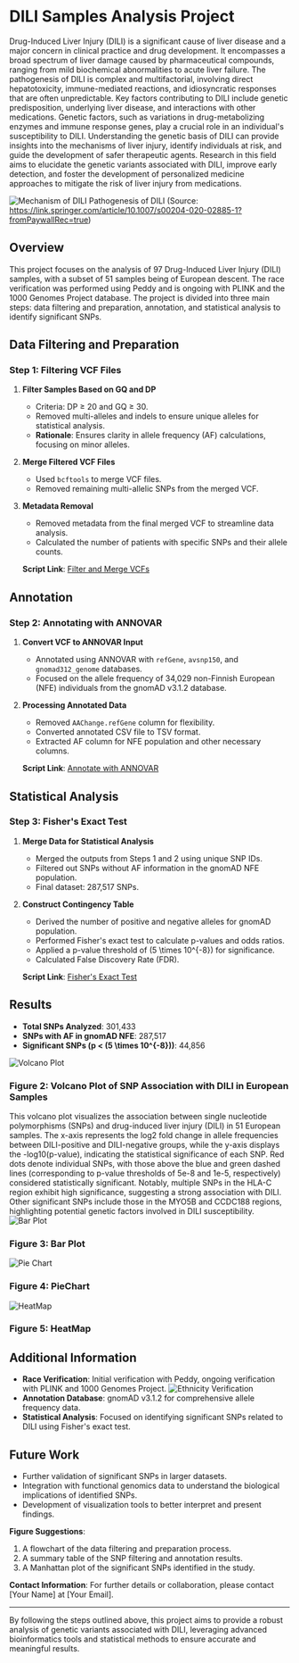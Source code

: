 # DILI Samples Analysis Project
Drug-Induced Liver Injury (DILI) is a significant cause of liver disease and a major concern in clinical practice and drug development. It encompasses a broad spectrum of liver damage caused by pharmaceutical compounds, ranging from mild biochemical abnormalities to acute liver failure. The pathogenesis of DILI is complex and multifactorial, involving direct hepatotoxicity, immune-mediated reactions, and idiosyncratic responses that are often unpredictable. Key factors contributing to DILI include genetic predisposition, underlying liver disease, and interactions with other medications. Genetic factors, such as variations in drug-metabolizing enzymes and immune response genes, play a crucial role in an individual's susceptibility to DILI. Understanding the genetic basis of DILI can provide insights into the mechanisms of liver injury, identify individuals at risk, and guide the development of safer therapeutic agents. Research in this field aims to elucidate the genetic variants associated with DILI, improve early detection, and foster the development of personalized medicine approaches to mitigate the risk of liver injury from medications.

![Mechanism of DILI](Figures/DILI_Pathogenesis.png) 
Pathogenesis of DILI (Source: https://link.springer.com/article/10.1007/s00204-020-02885-1?fromPaywallRec=true)
## Overview

This project focuses on the analysis of 97 Drug-Induced Liver Injury (DILI) samples, with a subset of 51 samples being of European descent. The race verification was performed using Peddy and is ongoing with PLINK and the 1000 Genomes Project database. The project is divided into three main steps: data filtering and preparation, annotation, and statistical analysis to identify significant SNPs.

## Data Filtering and Preparation

### Step 1: Filtering VCF Files

1. **Filter Samples Based on GQ and DP**
   - Criteria: DP ≥ 20 and GQ ≥ 30.
   - Removed multi-alleles and indels to ensure unique alleles for statistical analysis.
   - **Rationale**: Ensures clarity in allele frequency (AF) calculations, focusing on minor alleles.
   
2. **Merge Filtered VCF Files**
   - Used `bcftools` to merge VCF files.
   - Removed remaining multi-allelic SNPs from the merged VCF.
   
3. **Metadata Removal**
   - Removed metadata from the final merged VCF to streamline data analysis.
   - Calculated the number of patients with specific SNPs and their allele counts.
   
   **Script Link**: [Filter and Merge VCFs](script/step_1)

## Annotation

### Step 2: Annotating with ANNOVAR

1. **Convert VCF to ANNOVAR Input**
   - Annotated using ANNOVAR with `refGene`, `avsnp150`, and `gnomad312_genome` databases.
   - Focused on the allele frequency of 34,029 non-Finnish European (NFE) individuals from the gnomAD v3.1.2 database.

2. **Processing Annotated Data**
   - Removed `AAChange.refGene` column for flexibility.
   - Converted annotated CSV file to TSV format.
   - Extracted AF column for NFE population and other necessary columns.
   
   **Script Link**: [Annotate with ANNOVAR](script/step_2)

## Statistical Analysis

### Step 3: Fisher's Exact Test

1. **Merge Data for Statistical Analysis**
   - Merged the outputs from Steps 1 and 2 using unique SNP IDs.
   - Filtered out SNPs without AF information in the gnomAD NFE population.
   - Final dataset: 287,517 SNPs.

2. **Construct Contingency Table**
   - Derived the number of positive and negative alleles for gnomAD population.
   - Performed Fisher's exact test to calculate p-values and odds ratios.
   - Applied a p-value threshold of \(5 \times 10^{-8}\) for significance.
   - Calculated False Discovery Rate (FDR).
   
   **Script Link**: [Fisher's Exact Test](script/step_3)

## Results

- **Total SNPs Analyzed**: 301,433
- **SNPs with AF in gnomAD NFE**: 287,517
- **Significant SNPs (p < \(5 \times 10^{-8}\))**: 44,856

![Volcano Plot](Figures/final_volcano_plot.png)
### Figure 2: Volcano Plot of SNP Association with DILI in European Samples

This volcano plot visualizes the association between single nucleotide polymorphisms (SNPs) and drug-induced liver injury (DILI) in 51 European samples. The x-axis represents the log2 fold change in allele frequencies between DILI-positive and DILI-negative groups, while the y-axis displays the -log10(p-value), indicating the statistical significance of each SNP. Red dots denote individual SNPs, with those above the blue and green dashed lines (corresponding to p-value thresholds of 5e-8 and 1e-5, respectively) considered statistically significant. Notably, multiple SNPs in the HLA-C region exhibit high significance, suggesting a strong association with DILI. Other significant SNPs include those in the MYO5B and CCDC188 regions, highlighting potential genetic factors involved in DILI susceptibility.
![Bar Plot](Figures/num_snp_chr.png)
### Figure 3: Bar Plot
![Pie Chart](Figures/significant_snps_pie_chart_v4.png)
### Figure 4: PieChart

![HeatMap](Figures/heatmap_top_50_genes.png)
### Figure 5: HeatMap
## Additional Information

- **Race Verification**: Initial verification with Peddy, ongoing verification with PLINK and 1000 Genomes Project.
  ![Ethnicity Verification](Figures/wt_merged_cohort_pruned.pca_check.png)
- **Annotation Database**: gnomAD v3.1.2 for comprehensive allele frequency data.
- **Statistical Analysis**: Focused on identifying significant SNPs related to DILI using Fisher's exact test.

## Future Work

- Further validation of significant SNPs in larger datasets.
- Integration with functional genomics data to understand the biological implications of identified SNPs.
- Development of visualization tools to better interpret and present findings.

**Figure Suggestions**:
1. A flowchart of the data filtering and preparation process.
2. A summary table of the SNP filtering and annotation results.
3. A Manhattan plot of the significant SNPs identified in the study.

**Contact Information**:
For further details or collaboration, please contact [Your Name] at [Your Email].

---

By following the steps outlined above, this project aims to provide a robust analysis of genetic variants associated with DILI, leveraging advanced bioinformatics tools and statistical methods to ensure accurate and meaningful results.
